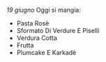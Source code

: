 *19 giugno*
Oggi si mangia:
 * Pasta Rosè   
 * Sformato Di Verdure E Piselli   
 * Verdura Cotta    
 * Frutta    
 * Plumcake E Karkadè